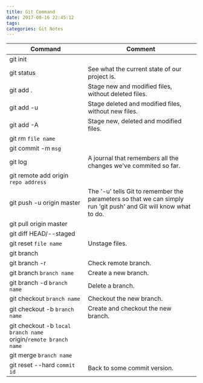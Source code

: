 ```yaml
---
title: Git Command
date: 2017-08-16 22:45:12
tags:
categories: Git Notes
---
```


| Command | Comment |
| ------- | ------- |
| git init | |
| git status | See what the current state of our project is. |
| git add . | Stage new and modified files, without deleted files. |
| git add -u | Stage deleted and modified files, without new files. |
| git add -A | Stage new, deleted and modified files. |
| git rm `file name` | |
| git commit -m `msg` | |
| git log | A journal that remembers all the changes we've commited so far. |
| git remote add origin `repo address` | |
| git push -u origin master | The '-u' tells Git to remember the parameters so that we can simply run 'git push' and Git will know what to do. |
| git pull origin master | |
| git diff HEAD/--staged | |
| git reset `file name` | Unstage files. |
| git branch | |
| git branch -r | Check remote branch. |
| git branch `branch name` | Create a new branch. |
| git branch -d `branch name` | Delete a branch. |
| git checkout `branch name` | Checkout the new branch. |
| git checkout -b `branch name` | Create and checkout the new branch. |
| git checkout -b `local branch name` origin/`remote branch name` | |
| git merge `branch name` | |
| git reset --hard `commit id` | Back to some commit version. |
